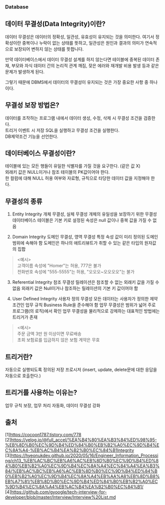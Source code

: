 ### Database
 
## 데이터 무결성(Data Integrity)이란?

데이터 무결성은 데이터의 정확성, 일관성, 유효성이 유지되는 것을 의미한다. 여기서 정확성이란 중복이나 누락이 없는 상태를 뜻하고, 일관성은 원인과 결과의 의미가 연속적으로 보장되어 변하지 않는 상태를 뜻합니다. 

만약 데이터베이스에서 데이터 무결성 설계를 하지 않는다면 테이블에 중복된 데이터 존재, 부모와 자식 데이터 간의 논리적 관계 깨짐, 잦은 에러와 재개발 비용 발생 등과 같은 문제가 발생하게 된다.

그렇기 때문에 DBMS에서 데이터의 무결성이 유지되는 것은 가장 중요한 사항 중 하나이다.


## 무결성 보장 방법은?

데이터를 조작하는 프로그램 내에서 데이터 생성, 수정, 삭제 시 무결성 조건을 검증한다. <br> 
트리거 이벤트 시 저장 SQL을 실행하고 무결성 조건을 실행한다. <br>
DB제약조건 기능을 선언한다. <br>


## 데이터베이스 무결성이란?

테이블에 있는 모든 행들이 유일한 식별자를 가질 것을 요구한다. (같은 값 X) <br>
외래키 값은 NULL이거나 참조 테이블의 PK값이어야 한다. <br>
한 컬럼에 대해 NULL 허용 여부와 자료형, 규칙으로 타당한 데이터 값을 지정해야 한다. <br>

## 무결성의 종류

1. Entity Integrity 개체 무결성, 실체 무결성
개체의 유일성을 보장하기 위한 무결성
데이터베이스 테이블은 기본 키로 설정된 속성은 null 값이나 중복 값을 가질 수 없음

2. Domain Integrity 도메인 무결성, 영역 무결성
특정 속성 값이 미리 정의된 도메인 범위에 속해야 함
도메인은 하나의 애트리뷰트가 취할 수 있는 같은 타입의 원자값의 집합
> <예시> <br>
> 고객이름 속성에 "Homer"는 허용, 777은 불가 <br>
> 전화번호 속성에 "555-5555"는 허용, "오오오~오오오오"는 불가 <br>

3. Referential Integrity 참조 무결성
릴레이션은 참조할 수 없는 외래키 값을 가질 수 없음
외래키 값은 Null이거나 참조하는 릴레이션의 기본 키 값이어야 함

4. User Defined Integrity 사용자 정의 무결성
모든 데이터는 사용자가 정의한 제약 조건인 업무 규칙 Business Rule을 준수해야 함
업무 무결성은 범위가 넓어 주로 프로그램(의 로직)에서 확인
업무 무결성을 물리적으로 강제하는 대표적인 방법에는 트리거가 존재
> <예시> <br>
> 주문 금액 3만 원 이상이면 무료배송 <br>
> 초회 보험료를 입금하지 않은 보험 계약은 무효 <br>

## 트리거란?
자동으로 실행되도록 정의된 저장 프로시저
(insert, update, delete문에 대한 응답을 자동으로 호출한다.)

## 트리거를 사용하는 이유는?
업무 규칙 보장, 업무 처리 자동화, 데이터 무결성 강화

## 출처
[1]https://cocoon1787.tistory.com/778 <br>
[2]https://velog.io/@full_accel/%EA%B4%80%EA%B3%84%ED%98%95-%EB%8D%B0%EC%9D%B4%ED%84%B0%EB%B2%A0%EC%9D%B4%EC%8A%A4-%EB%AC%B4%EA%B2%B0%EC%84%B1Integrity <br>
[3]https://hyeonukdev.github.io/2020/05/16/Engineer_Information_Processing/ch13_%EB%AC%BC%EB%A6%AC%EB%8D%B0%EC%9D%B4%ED%84%B0%EB%B2%A0%EC%9D%B4%EC%8A%A4%EC%84%A4%EA%B3%84/%EB%AC%BC%EB%A6%AC%EB%8D%B0%EC%9D%B4%ED%84%B0%EB%B2%A0%EC%9D%B4%EC%8A%A4%EB%AA%A8%EB%8D%B8%EB%A7%81/%EB%8D%B0%EC%9D%B4%ED%84%B0%EB%B2%A0%EC%9D%B4%EC%8A%A4%EB%AC%B4%EA%B2%B0%EC%84%B1/ <br>
[4]https://github.com/gyoogle/tech-interview-for-developer/blob/master/Interview/Interview%20List.md <br>
